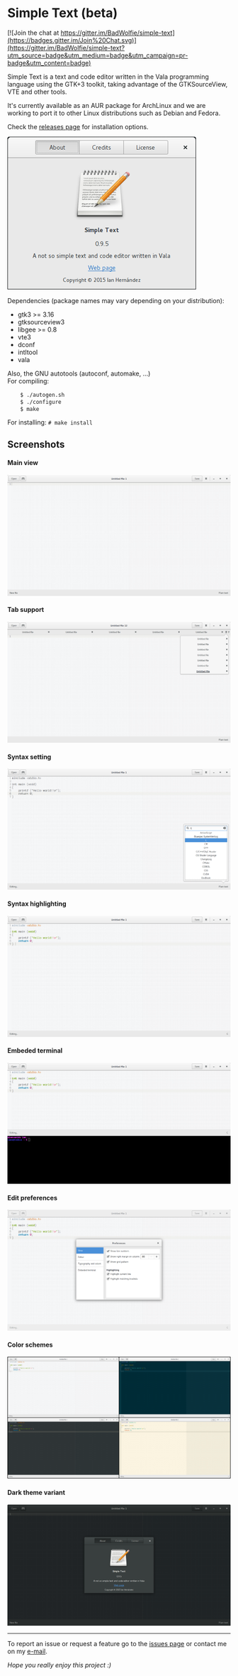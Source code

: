 # Simple Text (beta)

[![Join the chat at https://gitter.im/BadWolfie/simple-text](https://badges.gitter.im/Join%20Chat.svg)](https://gitter.im/BadWolfie/simple-text?utm_source=badge&utm_medium=badge&utm_campaign=pr-badge&utm_content=badge)  

Simple Text is a text and code editor written in the Vala programming language using the GTK+3 toolkit, taking advantage of the GTKSourceView, VTE and other tools. 

It's currently available as an AUR package for ArchLinux and we are working to port it to other Linux distributions such as Debian and Fedora.

Check the [releases page](https://github.com/badwolfie/simple-text/releases) for installation options.  

![About](screenshots/about.png)

Dependencies (package names may vary depending on your distribution):
* gtk3 >= 3.16
* gtksourceview3
* libgee >= 0.8
* vte3
* dconf
* intltool
* vala

Also, the GNU autotools (autoconf, automake, ...)  
For compiling:
```
	$ ./autogen.sh
	$ ./configure
	$ make
```

For installing: `# make install`  

## Screenshots
#### Main view
![Main view](screenshots/main-view.png)

#### Tab support
![Tab support](screenshots/tab-support.png)

#### Syntax setting
![Syntax setting](screenshots/syntax-setting.png)

#### Syntax highlighting
![Syntax highlighting](screenshots/syntax-highlighting.png)

#### Embeded terminal
![Embeded terminal](screenshots/embeded-terminal.png)

#### Edit preferences
![Edit preferences](screenshots/editing-prefs.png)

#### Color schemes
![Color schemes](screenshots/color-schemes.png)

#### Dark theme variant
![Dark theme variant](screenshots/dark-variant.png)

---

To report an issue or request a feature go to the [issues page](https://github.com/badwolfie/simple-text/issues) or contact me on my [e-mail](mailto:ihernandezs@openmailbox.org).

*Hope you really enjoy this project :)*
